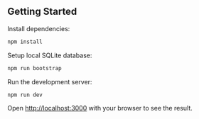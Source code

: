 ## Getting Started

Install dependencies:

```bash
npm install
```

Setup local SQLite database:

```bash
npm run bootstrap
```

Run the development server:

```bash
npm run dev
```

Open [http://localhost:3000](http://localhost:3000) with your browser to see the result.
